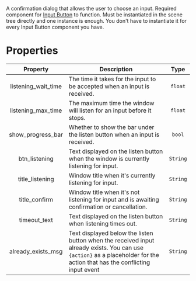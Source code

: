 A confirmation dialog that allows the user to choose an input. Required component for [Input Button](input_button.md) to function. Must be instantiated in the scene tree directly and one instance is enough. You don't have to instantiate it for every Input Button component you have.


# Properties
| Property | Description | Type |
| :---: | --- | :---: |
| listening_wait_time | The time it takes for the input to be accepted when an input is received. | `float` |
| listening_max_time | The maximum time the window will listen for an input before it stops. | `float` |
| show_progress_bar |  Whether to show the bar under the listen button when an input is received. | `bool` |
| btn_listening | Text displayed on the listen button when the window is currently listening for input. | `String` |
| title_listening | Window title when it's currently listening for input. | `String` |
| title_confirm | Window title when it's not listening for input and is awaiting confirmation or cancellation. | `String` |
| timeout_text | Text displayed on the listen button when listening times out. | `String` |
| already_exists_msg | Text displayed below the listen button when the received input already exists. You can use `{action}` as a placeholder for the action that has the conflicting input event | `String` |
